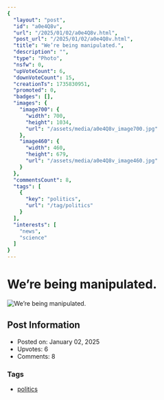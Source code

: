 ```yaml
---
{
  "layout": "post",
  "id": "a0e4Q8v",
  "url": "/2025/01/02/a0e4Q8v.html",
  "post_url": "/2025/01/02/a0e4Q8v.html",
  "title": "We’re being manipulated.",
  "description": "",
  "type": "Photo",
  "nsfw": 0,
  "upVoteCount": 6,
  "downVoteCount": 15,
  "creationTs": 1735830951,
  "promoted": 0,
  "badges": [],
  "images": {
    "image700": {
      "width": 700,
      "height": 1034,
      "url": "/assets/media/a0e4Q8v_image700.jpg"
    },
    "image460": {
      "width": 460,
      "height": 679,
      "url": "/assets/media/a0e4Q8v_image460.jpg"
    }
  },
  "commentsCount": 8,
  "tags": [
    {
      "key": "politics",
      "url": "/tag/politics"
    }
  ],
  "interests": [
    "news",
    "science"
  ]
}
---
```


# We’re being manipulated.

![We’re being manipulated.](/assets/media/a0e4Q8v_image700.jpg)

## Post Information

- Posted on: January 02, 2025
- Upvotes: 6
- Comments: 8

### Tags

- [politics](/tag/politics)
